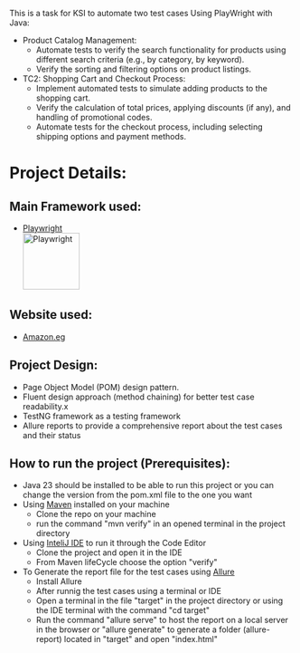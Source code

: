 This is a task for KSI to automate two test cases Using PlayWright with Java:
* Product Catalog Management:
  - Automate tests to verify the search functionality for products using different search criteria (e.g., by category, by keyword).
  - Verify the sorting and filtering options on product listings.
* TC2: Shopping Cart and Checkout Process:
  - Implement automated tests to simulate adding products to the shopping cart.
  - Verify the calculation of total prices, applying discounts (if any), and handling of promotional codes.
  - Automate tests for the checkout process, including selecting shipping options and payment methods.

# Project Details:
## Main Framework used:
* [Playwright](https://playwright.dev/java/) <br><img height="100" title="Playwright" src="https://playwright.dev/java/img/playwright-logo.svg">
## Website used:
* [Amazon.eg](https://amazon.eg/-/en) 
## Project Design:
* Page Object Model (POM) design pattern.
* Fluent design approach (method chaining) for better test case readability.x
* TestNG framework as a testing framework
* Allure reports to provide a comprehensive report about the test cases and their status

## How to run the project (Prerequisites):
* Java 23 should be installed to be able to run this project or you can change the version from the pom.xml file to the one you want
* Using [Maven](https://maven.apache.org) installed on your machine
  - Clone the repo on your machine
  - run the command "mvn verify" in an opened terminal in the project directory
* Using [InteliJ IDE](https://www.jetbrains.com/idea/) to run it through the Code Editor
  - Clone the project and open it in the IDE
  - From Maven lifeCycle choose the option "verify"
* To Generate the report file for the test cases using [Allure](https://allurereport.org/docs)
  - Install Allure
  - After runnig the test cases using a terminal or IDE
  - Open a terminal in the file "target" in the project directory or using the IDE terminal with the command "cd target"
  - Run the command "allure serve" to host the report on a local server in the browser or "allure generate" to generate a folder (allure-report) located in "target" and open "index.html"
